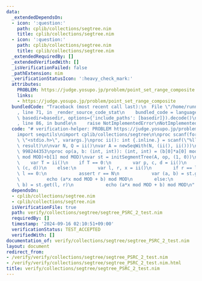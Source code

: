 ```yaml
---
data:
  _extendedDependsOn:
  - icon: ':question:'
    path: cplib/collections/segtree.nim
    title: cplib/collections/segtree.nim
  - icon: ':question:'
    path: cplib/collections/segtree.nim
    title: cplib/collections/segtree.nim
  _extendedRequiredBy: []
  _extendedVerifiedWith: []
  _isVerificationFailed: false
  _pathExtension: nim
  _verificationStatusIcon: ':heavy_check_mark:'
  attributes:
    PROBLEM: https://judge.yosupo.jp/problem/point_set_range_composite
    links:
    - https://judge.yosupo.jp/problem/point_set_range_composite
  bundledCode: "Traceback (most recent call last):\n  File \"/home/runner/.local/lib/python3.10/site-packages/onlinejudge_verify/documentation/build.py\"\
    , line 71, in _render_source_code_stat\n    bundled_code = language.bundle(stat.path,\
    \ basedir=basedir, options={'include_paths': [basedir]}).decode()\n  File \"/home/runner/.local/lib/python3.10/site-packages/onlinejudge_verify/languages/nim.py\"\
    , line 86, in bundle\n    raise NotImplementedError\nNotImplementedError\n"
  code: "# verification-helper: PROBLEM https://judge.yosupo.jp/problem/point_set_range_composite\n\
    import sequtils\nimport cplib/collections/segtree\n\nproc scanf(formatstr: cstring){.header:\
    \ \"<stdio.h>\", varargs.}\nproc ii(): int {.inline.} = scanf(\"%lld\\n\", addr\
    \ result)\n\nvar N, Q = ii()\nvar A = newSeqWith(N, (ii(), ii()))\nconst MOD =\
    \ 998244353\nproc op(a, b: (int, int)): (int, int) = (b[0]*a[0] mod MOD, (b[0]*a[1]\
    \ mod MOD)+b[1] mod MOD)\nvar st = initSegmentTree(A, op, (1, 0))\nfor i in 0..<Q:\n\
    \    var T = ii()\n    if T == 0:\n        var p, c, d = ii()\n        st.update(p,\
    \ (c, d))\n    else:\n        var l, r, x = ii()\n        if r == len(st) and\
    \ l == 0:\n            assert r == N\n            var (a, b) = st.get_all\n  \
    \          echo (a*x mod MOD + b) mod MOD\n        else:\n            var (a,\
    \ b) = st.get(l, r)\n            echo (a*x mod MOD + b) mod MOD\n"
  dependsOn:
  - cplib/collections/segtree.nim
  - cplib/collections/segtree.nim
  isVerificationFile: true
  path: verify/collections/segtree/segtree_PSRC_2_test.nim
  requiredBy: []
  timestamp: '2024-09-16 02:10:51+09:00'
  verificationStatus: TEST_ACCEPTED
  verifiedWith: []
documentation_of: verify/collections/segtree/segtree_PSRC_2_test.nim
layout: document
redirect_from:
- /verify/verify/collections/segtree/segtree_PSRC_2_test.nim
- /verify/verify/collections/segtree/segtree_PSRC_2_test.nim.html
title: verify/collections/segtree/segtree_PSRC_2_test.nim
---
```

